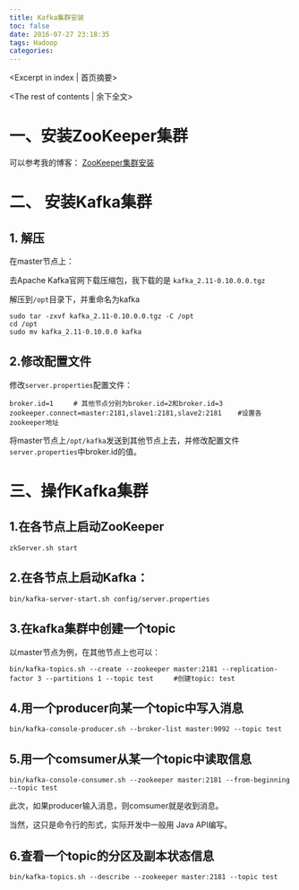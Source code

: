 ```yaml
---
title: Kafka集群安装
toc: false
date: 2016-07-27 23:18:35
tags: Hadoop
categories:
---
```

<Excerpt in index | 首页摘要> 
<!-- more -->
<The rest of contents | 余下全文>

# 一、安装ZooKeeper集群

可以参考我的博客： [ZooKeeper集群安装](http://freeshow.github.io/2016/07/26/ZooKeeper集群安装/)

# 二、 安装Kafka集群

## 1. 解压

在master节点上：

去Apache Kafka官网下载压缩包，我下载的是 `kafka_2.11-0.10.0.0.tgz`

解压到`/opt`目录下，并重命名为kafka
```
sudo tar -zxvf kafka_2.11-0.10.0.0.tgz -C /opt
cd /opt
sudo mv kafka_2.11-0.10.0.0 kafka
```

## 2.修改配置文件

修改`server.properties`配置文件：

```
broker.id=1		# 其他节点分别为broker.id=2和broker.id=3
zookeeper.connect=master:2181,slave1:2181,slave2:2181    #设置各zookeeper地址
```

将master节点上`/opt/kafka`发送到其他节点上去，并修改配置文件`server.properties`中broker.id的值。

# 三、操作Kafka集群

## 1.在各节点上启动ZooKeeper
```
zkServer.sh start
```

## 2.在各节点上启动Kafka：
```
bin/kafka-server-start.sh config/server.properties
```

## 3.在kafka集群中创建一个topic

以master节点为例，在其他节点上也可以：
```
bin/kafka-topics.sh --create --zookeeper master:2181 --replication-factor 3 --partitions 1 --topic test		#创建topic: test
```

## 4.用一个producer向某一个topic中写入消息
```
bin/kafka-console-producer.sh --broker-list master:9092 --topic test
```

## 5.用一个comsumer从某一个topic中读取信息
```
bin/kafka-console-consumer.sh --zookeeper master:2181 --from-beginning --topic test
```

此次，如果producer输入消息，则comsumer就是收到消息。

当然，这只是命令行的形式，实际开发中一般用 Java API编写。


## 6.查看一个topic的分区及副本状态信息

```
bin/kafka-topics.sh --describe --zookeeper master:2181 --topic test
```